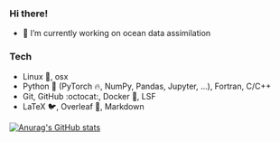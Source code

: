 ### Hi there!

- 🔭 I’m currently working on ocean data assimilation

### Tech

* Linux :penguin:, osx
* Python :snake: (PyTorch :fire:, NumPy, Pandas, Jupyter, ...), Fortran, C/C++
* Git, GitHub :octocat:, Docker :whale:, LSF
* LaTeX :bird:, Overleaf :leaves:, Markdown

[![Anurag's GitHub stats](https://github-readme-stats.vercel.app/api?username=aydogduali&count_private=true&show_icons=true&theme=swift)](https://github.com/anuraghazra/github-readme-stats)


<!--
**aydogduali/aydogduali** is a ✨ _special_ ✨ repository because its `README.md` (this file) appears on your GitHub profile.

Here are some ideas to get you started:

- 🌱 I’m currently learning ...
- 👯 I’m looking to collaborate on ...
- 🤔 I’m looking for help with ...
- 💬 Ask me about ...
- 📫 How to reach me: ...
- 😄 Pronouns: ...
- ⚡ Fun fact: ...
-->
